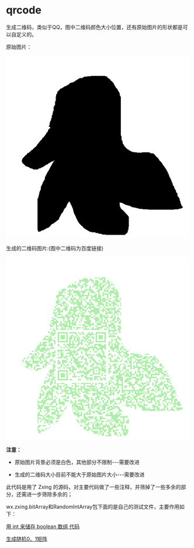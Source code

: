 # qrcode
生成二维码，类似于QQ，图中二维码颜色大小位置，还有原始图片的形状都是可以自定义的。

原始图片：

![原始图片](https://github.com/steamed-bun/qrcode/blob/master/src/main/resources/static/fff.png)

生成的二维码图片:(图中二维码为百度链接)

![生成的二维码图片](https://github.com/steamed-bun/qrcode/blob/master/src/main/resources/static/%E8%BE%93%E5%87%BA%E7%9A%84%E4%BA%8C%E7%BB%B4%E7%A0%81%E5%9B%BE%E7%89%87.png)


**注意：** 

* 原始图片背景必须是白色，其他部分不限制---需要改进

* 生成的二维码大小目前不能大于原始图片大小---需要改进

此代码是用了 Zxing 的源码，对主要代码做了一些注释，并筛掉了一些多余的部分，还需进一步筛除多余的；

wx.zxing.bitArray和RandomIntArray包下面的是自己的测试文件，主要作用如下：

[用 int 来储存 boolean 数组 代码](http://www.jianshu.com/p/5549d30640e4)

[生成随机0、1矩阵](http://www.jianshu.com/p/e2d557cf1226)
